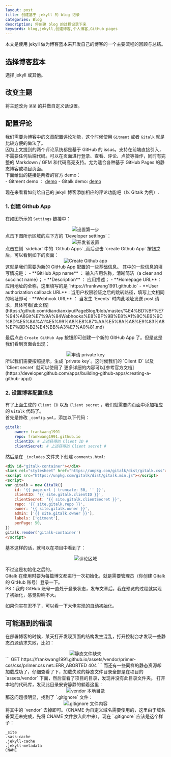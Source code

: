 ```yaml
---
layout: post
title: 创建基于 jekyll 的 blog 记录
categories: Blog
description: 将创建 blog 的过程记录下来
keywords: blog,jekyll,创建博客,个人博客,GitHub pages
---
```


本文是使用 jekyll 做为博客蓝本来开发自己的博客的一个主要流程的回顾与总结。  

## 选择博客蓝本  
选择 jekyll 或其他。  

## 改变主题
将主题改为 `某某` 的并做自定义话设置。  

## 配置评论
我们需要为博客中的文章配置评论功能，这个时候使用 `Gitment` 或者 `Gitalk` 就是比较方便的做法了。  
因为上文提到的两个评论系统都是基于 GitHub 的 issus。支持在前端直接引入，不需要任何后端代码。可以在页面进行登录、查看、评论、点赞等操作，同时有完整的 Markdown / GFM 和代码高亮支持。尤为适合各种基于 GitHub Pages 的静态博客或项目页面。  
下面给出的链接是两者的官方 demo：  
    - Gitment demo ： [demo](https://imsun.github.io/gitment/)
    - Gitalk demo: [demo](https://gitalk.github.io/)  

现在来看看如何给自己的 jekyll 博客添加相应的评论功能吧（以 Gitalk 为例）.  
### 1. 创建 Github App
在如图所示的 `Settings` 链接中：
<div align="center">
    <img alt="设置第一步" src="https://raw.githubusercontent.com/FrankWang1991/images/master/github-setting.png">
</div>
点击下图所示区域的左下方的 `Developer settings`：  
<div align="center">
    <img alt="开发者设置" src="https://raw.githubusercontent.com/FrankWang1991/images/master/D3fiyl.png">
</div>
点击左侧 `sidebar` 中的 `Github Apps` ,而后点击 `create Github App` 按钮之后，可以看到如下的页面：  
<div align="center">
    <img alt="Create Github app" src="https://raw.githubusercontent.com/FrankWang1991/images/master/3UmFYJ.png">
</div>
这就是我们需要为新的 GitHub App 配置的一些基础信息。  
其中的一些信息的填写情况是：
    - **GitHub App name** ： 输入应用名称，清晰简洁（a clear and succinct name）；
    - **Description** ： 应用描述；
    - **Homepage URL**： 应用地址的全称，这里填写的是 `https://frankwang1991.github.io`
    - **User authorization callback URL** : 当用户权限验证之后的跳转路径，填写上文相同的地址即可
    - **Webhook URL** ： 当发生 `Events` 时向此地址发送 post 请求，具体可看[此文档](https://github.com/diandianxiyu/PageBlog/blob/master/%E4%BD%BF%E7%94%A8Git%E7%9A%84Webhooks%E8%BF%9B%E8%A1%8C%E6%9C%8D%E5%8A%A1%E5%99%A8%E8%87%AA%E5%8A%A8%E9%83%A8%E7%BD%B2%E4%BB%A3%E7%A0%81.md)

最后点击 `Create GitHub App` 按钮即可创建一个新的 GitHub App 了。但是这是我们看到页面会出现：  
<div align="center">
<img alt="申请 private key" src="https://raw.githubusercontent.com/FrankWang1991/images/master/VhlVHU.png" />
</div>  
所以我们需要按照提示，生成 `private key`。这时候我们的 `Client ID` 以及 `Client secret` 就可以使用了
更多详细的内容可以[参考官方文档](https://developer.github.com/apps/building-github-apps/creating-a-github-app/)

### 2. 设置博客配置信息
有了上面生成的 `Client ID` 以及 `Client secret` ，我们就需要向页面中添加相应的 `Gitalk` 代码了。  
首先是修改 `_config.yml`，添加以下代码：  

``` yml
gitalk:
    owner: frankwang1991
    repo: frankwang1991.github.io
    clientID: # 上述获得的 Client ID #
    clientSecret: # 上述获得的 Client secret #
```
然后是在 `_includes` 文件夹下创建 `comments.html`:  

``` html
<div id="gitalk-container"></div>
<link rel="stylesheet" href="https://unpkg.com/gitalk/dist/gitalk.css">
<script src="https://unpkg.com/gitalk/dist/gitalk.min.js"></script>
<script>
var gitalk = new Gitalk({
    id: '{{ page.url | truncate: 50, '' }}',
    clientID: '{{ site.gitalk.clientID }}',
    clientSecret: '{{ site.gitalk.clientSecret }}',
    repo: '{{ site.gitalk.repo }}',
    owner: '{{ site.gitalk.owner }}',
    admin: ['{{ site.gitalk.owner }}'],
    labels: ['gitment'],
    perPage: 50,
})
gitalk.render('gitalk-container')
</script>
```
基本这样的话，就可以在项目中看到了：  
<div align="center">
    <img alt="评论区域" src="https://raw.githubusercontent.com/FrankWang1991/images/master/VAfCeI.png">
</div>

不过这是初始化之后的。  
Gitalk 在使用时要为每篇博文都进行一次初始化，就是需要管理员（你创建 Gitalk 的 GitHub 账号）登录一下。  
PS：我的 GitHub 账号一直处于登录状态，发布文章后，我在预览的过程就实现了初始化，感觉影响不大。

如果你实在忍不了，可以看一下大佬实现的[自动初始化](https://draveness.me/git-comments-initialize)。
## 可能遇到的错误
在部署博客的时候，某天打开发现页面的结构发生混乱，打开控制台才发现一些静态资源请求失败，比如：  
<div align="center">
    <img alt="静态文件缺失" src="https://raw.githubusercontent.com/FrankWang1991/images/master/0RTV2u.png">
</div>
``` 
GET https://frankwang1991.github.io/assets/vendor/primer-css/css/primer.css net::ERR_ABORTED 404
``` 
而还有一些同样的静态资源却加载成功了，仔细查看了下，加载失败的静态文件目录全部是在项目的 `assets/vendor` 下面，然后查看了项目的目录，发现并没有此目录文件夹。  
打开本地的代码库，发现此目录安安静静的躺着这里：  
<div align="center">
    <img alt="vendor 本地目录" src="https://raw.githubusercontent.com/FrankWang1991/images/master/SmoABz.png">
</div>
那这问题很明显，找到了 `.gitignore` 文件：  
<div align="center">
    <img alt=".gitignore 文件内容" src="https://raw.githubusercontent.com/FrankWang1991/images/master/YFYnPh.png">
</div>
将其中的 `vendor` 去掉即可。（CNAME 为自定义域名需要使用的，这里由于域名备案还未完成，先将 CNAME 文件放入此中来）。现在 `.gitignore` 应该是这个样子：

``` 
_site
.sass-cache
.jekyll-cache
.jekyll-metadata
CNAME
``` 

